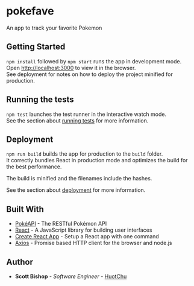# pokefave

An app to track your favorite Pokemon


## Getting Started

`npm install` followed by `npm start` runs the app in development mode.<br>
Open [http://localhost:3000](http://localhost:3000) to view it in the browser.<br>
See deployment for notes on how to deploy the project minified for production.


## Running the tests

`npm test` launches the test runner in the interactive watch mode.<br>
See the section about [running tests](https://facebook.github.io/create-react-app/docs/running-tests) for more information.


## Deployment

`npm run build` builds the app for production to the `build` folder.<br>
It correctly bundles React in production mode and optimizes the build for the best performance.

The build is minified and the filenames include the hashes.<br>

See the section about [deployment](https://facebook.github.io/create-react-app/docs/deployment) for more information.


## Built With

* [PokéAPI](https://pokeapi.co/) - The RESTful Pokémon API
* [React](https://reactjs.org/) - A JavaScript library for building user interfaces
* [Create React App](https://github.com/facebook/create-react-app) - Setup a React app with one command
* [Axios](https://github.com/axios/axios) - Promise based HTTP client for the browser and node.js


## Author

* **Scott Bishop** - *Software Engineer* - [HuotChu](https://github.com/HuotChu)
